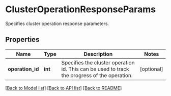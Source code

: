# ClusterOperationResponseParams

Specifies cluster operation response parameters.

## Properties
Name | Type | Description | Notes
------------ | ------------- | ------------- | -------------
**operation_id** | **int** | Specifies the cluster operation id. This can be used to track the progress of the operation. | [optional] 

[[Back to Model list]](../README.md#documentation-for-models) [[Back to API list]](../README.md#documentation-for-api-endpoints) [[Back to README]](../README.md)


